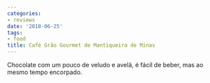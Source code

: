 ```yaml
---
categories:
- reviews
date: '2018-06-25'
tags:
- food
title: Café Grão Gourmet de Mantiqueira de Minas
---
```


Chocolate com um pouco de veludo e avelã, é fácil de beber, mas ao mesmo tempo encorpado.